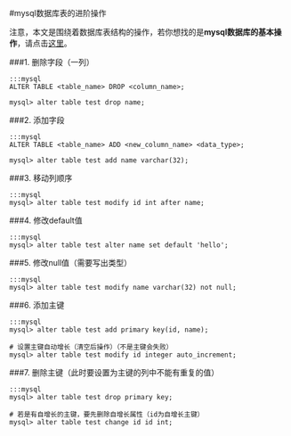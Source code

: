 #mysql数据库表的进阶操作

注意，本文是围绕着数据库表结构的操作，若你想找的是**mysql数据库的基本操作**，请点击[这里](http://www.qjwgg.com/linux/mysql_basic_op.html)。

###1. 删除字段（一列）

    :::mysql
    ALTER TABLE <table_name> DROP <column_name>;
    
    mysql> alter table test drop name;

###2. 添加字段

    :::mysql
    ALTER TABLE <table_name> ADD <new_column_name> <data_type>;
    
    mysql> alter table test add name varchar(32);

###3. 移动列顺序

    :::mysql
    mysql> alter table test modify id int after name;

###4. 修改default值

    :::mysql
    mysql> alter table test alter name set default 'hello';

###5. 修改null值（需要写出类型）

    :::mysql
    mysql> alter table test modify name varchar(32) not null;

###6. 添加主键

    :::mysql
    mysql> alter table test add primary key(id, name);
    
    # 设置主键自动增长（清空后操作）（不是主键会失败）
    mysql> alter table test modify id integer auto_increment;

###7. 删除主键（此时要设置为主键的列中不能有重复的值）

    :::mysql
    mysql> alter table test drop primary key;
    
    # 若是有自增长的主键，要先删除自增长属性（id为自增长主键）
    mysql> alter table test change id id int;
